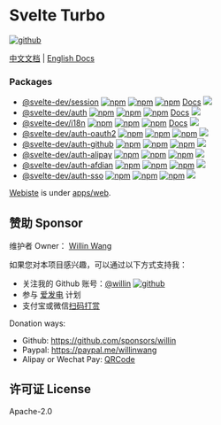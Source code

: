 # Svelte Turbo

[![github](https://img.shields.io/github/followers/willin.svg?style=social&label=Followers)](https://github.com/willin)

[中文文档](https://svelte.js.cool) | [English Docs](https://svelte.js.cool/en)

### Packages

- [@svelte-dev/session](packages/session/) [![npm](https://img.shields.io/npm/v/@svelte-dev/session?style=flat-square&logo=npm)](https://npmjs.org/package/@svelte-dev/session) [![npm](https://img.shields.io/npm/dm/@svelte-dev/session?style=flat-square&label=down)](https://npmjs.org/package/@svelte-dev/session) [![npm](https://img.shields.io/npm/dt/@svelte-dev/session?style=flat-square&label=down)](https://npmjs.org/package/@svelte-dev/session) [Docs](https://svelte.js.cool/docs/session/) [![](https://img.shields.io/badge/CHANGELOG-md-blue)](packages/session/CHANGELOG.md)
- [@svelte-dev/auth](packages/auth/) [![npm](https://img.shields.io/npm/v/@svelte-dev/auth?style=flat-square&logo=npm)](https://npmjs.org/package/@svelte-dev/auth) [![npm](https://img.shields.io/npm/dm/@svelte-dev/auth?style=flat-square&label=down)](https://npmjs.org/package/@svelte-dev/auth) [![npm](https://img.shields.io/npm/dt/@svelte-dev/auth?style=flat-square&label=down)](https://npmjs.org/package/@svelte-dev/auth) [Docs](https://svelte.js.cool/docs/auth/) [![](https://img.shields.io/badge/CHANGELOG-md-blue)](packages/auth/CHANGELOG.md)
- [@svelte-dev/i18n](packages/i18n/) [![npm](https://img.shields.io/npm/v/@svelte-dev/i18n?style=flat-square&logo=npm)](https://npmjs.org/package/@svelte-dev/i18n) [![npm](https://img.shields.io/npm/dm/@svelte-dev/i18n?style=flat-square&label=down)](https://npmjs.org/package/@svelte-dev/i18n) [![npm](https://img.shields.io/npm/dt/@svelte-dev/i18n?style=flat-square&label=down)](https://npmjs.org/package/@svelte-dev/i18n) [Docs](https://svelte.js.cool/docs/i18n/) [![](https://img.shields.io/badge/CHANGELOG-md-blue)](packages/i18n/CHANGELOG.md)
- [@svelte-dev/auth-oauth2](packages/auth-oauth2/) [![npm](https://img.shields.io/npm/v/@svelte-dev/auth-oauth2?style=flat-square&logo=npm)](https://npmjs.org/package/@svelte-dev/auth-oauth2) [![npm](https://img.shields.io/npm/dm/@svelte-dev/auth-oauth2?style=flat-square&label=down)](https://npmjs.org/package/@svelte-dev/auth-oauth2) [![npm](https://img.shields.io/npm/dt/@svelte-dev/auth-oauth2?style=flat-square&label=down)](https://npmjs.org/package/@svelte-dev/auth-oauth2) [![](https://img.shields.io/badge/CHANGELOG-md-blue)](packages/auth-oauth2/CHANGELOG.md)
- [@svelte-dev/auth-github](packages/auth-github/) [![npm](https://img.shields.io/npm/v/@svelte-dev/auth-github?style=flat-square&logo=npm)](https://npmjs.org/package/@svelte-dev/auth-github) [![npm](https://img.shields.io/npm/dm/@svelte-dev/auth-github?style=flat-square&label=down)](https://npmjs.org/package/@svelte-dev/auth-github) [![npm](https://img.shields.io/npm/dt/@svelte-dev/auth-github?style=flat-square&label=down)](https://npmjs.org/package/@svelte-dev/auth-github) [![](https://img.shields.io/badge/CHANGELOG-md-blue)](packages/auth-github/CHANGELOG.md)
- [@svelte-dev/auth-alipay](packages/auth-alipay/) [![npm](https://img.shields.io/npm/v/@svelte-dev/auth-alipay?style=flat-square&logo=npm)](https://npmjs.org/package/@svelte-dev/auth-alipay) [![npm](https://img.shields.io/npm/dm/@svelte-dev/auth-alipay?style=flat-square&label=down)](https://npmjs.org/package/@svelte-dev/auth-alipay) [![npm](https://img.shields.io/npm/dt/@svelte-dev/auth-alipay?style=flat-square&label=down)](https://npmjs.org/package/@svelte-dev/auth-alipay) [![](https://img.shields.io/badge/CHANGELOG-md-blue)](packages/auth-alipay/CHANGELOG.md)
- [@svelte-dev/auth-afdian](packages/auth-afdian/) [![npm](https://img.shields.io/npm/v/@svelte-dev/auth-afdian?style=flat-square&logo=npm)](https://npmjs.org/package/@svelte-dev/auth-afdian) [![npm](https://img.shields.io/npm/dm/@svelte-dev/auth-afdian?style=flat-square&label=down)](https://npmjs.org/package/@svelte-dev/auth-afdian) [![npm](https://img.shields.io/npm/dt/@svelte-dev/auth-afdian?style=flat-square&label=down)](https://npmjs.org/package/@svelte-dev/auth-afdian) [![](https://img.shields.io/badge/CHANGELOG-md-blue)](packages/auth-afdian/CHANGELOG.md)
- [@svelte-dev/auth-sso](packages/auth-sso/) [![npm](https://img.shields.io/npm/v/@svelte-dev/auth-sso?style=flat-square&logo=npm)](https://npmjs.org/package/@svelte-dev/auth-sso) [![npm](https://img.shields.io/npm/dm/@svelte-dev/auth-sso?style=flat-square&label=down)](https://npmjs.org/package/@svelte-dev/auth-sso) [![npm](https://img.shields.io/npm/dt/@svelte-dev/auth-sso?style=flat-square&label=down)](https://npmjs.org/package/@svelte-dev/auth-sso) [![](https://img.shields.io/badge/CHANGELOG-md-blue)](packages/auth-sso/CHANGELOG.md)

[Webiste](https://svelte.js.cool) is under [apps/web](apps/web/).

## 赞助 Sponsor

维护者 Owner： [Willin Wang](https://willin.wang)

如果您对本项目感兴趣，可以通过以下方式支持我：

- 关注我的 Github 账号：[@willin](https://github.com/willin) [![github](https://img.shields.io/github/followers/willin.svg?style=social&label=Followers)](https://github.com/willin)
- 参与 [爱发电](https://afdian.net/@willin) 计划
- 支付宝或微信[扫码打赏](https://user-images.githubusercontent.com/1890238/89126156-0f3eeb80-d516-11ea-9046-5a3a5d59b86b.png)

Donation ways:

- Github: <https://github.com/sponsors/willin>
- Paypal: <https://paypal.me/willinwang>
- Alipay or Wechat Pay: [QRCode](https://user-images.githubusercontent.com/1890238/89126156-0f3eeb80-d516-11ea-9046-5a3a5d59b86b.png)

## 许可证 License

Apache-2.0
